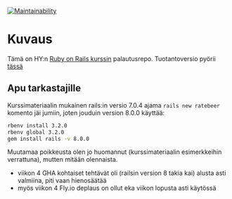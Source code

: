 [![Maintainability](https://api.codeclimate.com/v1/badges/049bf9b817c41d04c8ac/maintainability)](https://codeclimate.com/github/tomjtoth/ratebeer/maintainability)

# Kuvaus

Tämä on HY:n [Ruby on Rails kurssin](https://github.com/mluukkai/WebPalvelinohjelmointi2023) palautusrepo. Tuotantoversio pyörii [tässä](https://ratebeer-ttj.fly.dev)

## Apu tarkastajille

Kurssimateriaalin mukainen rails:in versio 7.0.4 ajama `rails new ratebeer` komento jäi jumiin, joten jouduin version 8.0.0 käyttää:

```sh
rbenv install 3.2.0
rbenv global 3.2.0
gem install rails -v 8.0.0
```

Muutamaa poikkeusta olen jo huomannut (kurssimateriaalin esimerkkeihin verrattuna), mutten mitään olennaista.

- viikon 4 GHA kohtaiset tehtävät oli (railsin version 8 takia kai) alusta asti valmiina, piti vaan hienosäätää
- myös viikon 4 Fly.io deplaus on ollut eka viikon lopusta asti käytössä
